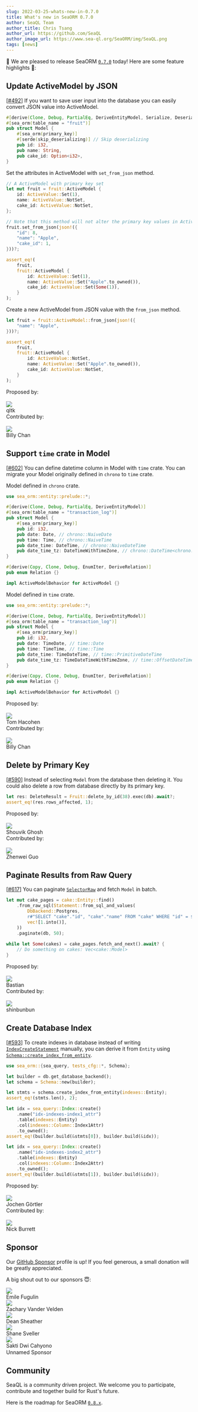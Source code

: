 ```yaml
---
slug: 2022-03-25-whats-new-in-0.7.0
title: What's new in SeaORM 0.7.0
author: SeaQL Team
author_title: Chris Tsang
author_url: https://github.com/SeaQL
author_image_url: https://www.sea-ql.org/SeaORM/img/SeaQL.png
tags: [news]
---
```


🎉 We are pleased to release SeaORM [`0.7.0`](https://github.com/SeaQL/sea-orm/releases/tag/0.7.0) today! Here are some feature highlights 🌟:

## Update ActiveModel by JSON

[[#492](https://github.com/SeaQL/sea-orm/pull/492)] If you want to save user input into the database you can easily convert JSON value into ActiveModel.

```rust
#[derive(Clone, Debug, PartialEq, DeriveEntityModel, Serialize, Deserialize)]
#[sea_orm(table_name = "fruit")]
pub struct Model {
    #[sea_orm(primary_key)]
    #[serde(skip_deserializing)] // Skip deserializing
    pub id: i32,
    pub name: String,
    pub cake_id: Option<i32>,
}
```

Set the attributes in ActiveModel with `set_from_json` method.

```rust
// A ActiveModel with primary key set
let mut fruit = fruit::ActiveModel {
    id: ActiveValue::Set(1),
    name: ActiveValue::NotSet,
    cake_id: ActiveValue::NotSet,
};

// Note that this method will not alter the primary key values in ActiveModel
fruit.set_from_json(json!({
    "id": 8,
    "name": "Apple",
    "cake_id": 1,
}))?;

assert_eq!(
    fruit,
    fruit::ActiveModel {
        id: ActiveValue::Set(1),
        name: ActiveValue::Set("Apple".to_owned()),
        cake_id: ActiveValue::Set(Some(1)),
    }
);
```

Create a new ActiveModel from JSON value with the `from_json` method.

```rust
let fruit = fruit::ActiveModel::from_json(json!({
    "name": "Apple",
}))?;

assert_eq!(
    fruit,
    fruit::ActiveModel {
        id: ActiveValue::NotSet,
        name: ActiveValue::Set("Apple".to_owned()),
        cake_id: ActiveValue::NotSet,
    }
);
```

<div class="row">
    <div class="col col--6 margin-bottom--md">
        Proposed by:
        <br/><br/>
        <div class="avatar">
            <a class="avatar__photo-link avatar__photo avatar__photo--sm" href="https://github.com/qyihua">
                <img src="https://avatars.githubusercontent.com/u/13034668?v=4" />
            </a>
            <div class="avatar__intro">
                <div class="avatar__name">
                    qltk
                </div>
            </div>
        </div>
    </div>
    <div class="col col--6 margin-bottom--md">
        Contributed by:
        <br/><br/>
        <div class="avatar">
            <a class="avatar__photo-link avatar__photo avatar__photo--sm" href="https://github.com/billy1624">
                <img src="https://avatars.githubusercontent.com/u/30400950?v=4" />
            </a>
            <div class="avatar__intro">
                <div class="avatar__name">
                    Billy Chan
                </div>
            </div>
        </div>
    </div>
</div>

## Support `time` crate in Model

[[#602](https://github.com/SeaQL/sea-orm/pull/602)] You can define datetime column in Model with `time` crate. You can migrate your Model originally defined in `chrono` to `time` crate.

Model defined in `chrono` crate.

```rust
use sea_orm::entity::prelude::*;

#[derive(Clone, Debug, PartialEq, DeriveEntityModel)]
#[sea_orm(table_name = "transaction_log")]
pub struct Model {
    #[sea_orm(primary_key)]
    pub id: i32,
    pub date: Date, // chrono::NaiveDate
    pub time: Time, // chrono::NaiveTime
    pub date_time: DateTime, // chrono::NaiveDateTime
    pub date_time_tz: DateTimeWithTimeZone, // chrono::DateTime<chrono::FixedOffset>
}

#[derive(Copy, Clone, Debug, EnumIter, DeriveRelation)]
pub enum Relation {}

impl ActiveModelBehavior for ActiveModel {}
```

Model defined in `time` crate.

```rust
use sea_orm::entity::prelude::*;

#[derive(Clone, Debug, PartialEq, DeriveEntityModel)]
#[sea_orm(table_name = "transaction_log")]
pub struct Model {
    #[sea_orm(primary_key)]
    pub id: i32,
    pub date: TimeDate, // time::Date
    pub time: TimeTime, // time::Time
    pub date_time: TimeDateTime, // time::PrimitiveDateTime
    pub date_time_tz: TimeDateTimeWithTimeZone, // time::OffsetDateTime
}

#[derive(Copy, Clone, Debug, EnumIter, DeriveRelation)]
pub enum Relation {}

impl ActiveModelBehavior for ActiveModel {}
```

<div class="row">
    <div class="col col--6 margin-bottom--md">
        Proposed by:
        <br/><br/>
        <div class="avatar">
            <a class="avatar__photo-link avatar__photo avatar__photo--sm" href="https://github.com/tasn">
                <img src="https://avatars.githubusercontent.com/u/108670?v=4" />
            </a>
            <div class="avatar__intro">
                <div class="avatar__name">
                    Tom Hacohen
                </div>
            </div>
        </div>
    </div>
    <div class="col col--6 margin-bottom--md">
        Contributed by:
        <br/><br/>
        <div class="avatar">
            <a class="avatar__photo-link avatar__photo avatar__photo--sm" href="https://github.com/billy1624">
                <img src="https://avatars.githubusercontent.com/u/30400950?v=4" />
            </a>
            <div class="avatar__intro">
                <div class="avatar__name">
                    Billy Chan
                </div>
            </div>
        </div>
    </div>
</div>

## Delete by Primary Key

[[#590](https://github.com/SeaQL/sea-orm/pull/590)] Instead of selecting `Model` from the database then deleting it. You could also delete a row from database directly by its primary key.

```rust
let res: DeleteResult = Fruit::delete_by_id(38).exec(db).await?;
assert_eq!(res.rows_affected, 1);
```

<div class="row">
    <div class="col col--6 margin-bottom--md">
        Proposed by:
        <br/><br/>
        <div class="avatar">
            <a class="avatar__photo-link avatar__photo avatar__photo--sm" href="https://github.com/ShouvikGhosh2048">
                <img src="https://avatars.githubusercontent.com/u/91585022?v=4" />
            </a>
            <div class="avatar__intro">
                <div class="avatar__name">
                    Shouvik Ghosh
                </div>
            </div>
        </div>
    </div>
    <div class="col col--6 margin-bottom--md">
        Contributed by:
        <br/><br/>
        <div class="avatar">
            <a class="avatar__photo-link avatar__photo avatar__photo--sm" href="https://github.com/Ilqjx">
                <img src="https://avatars.githubusercontent.com/u/53934234?v=4" />
            </a>
            <div class="avatar__intro">
                <div class="avatar__name">
                    Zhenwei Guo
                </div>
            </div>
        </div>
    </div>
</div>

## Paginate Results from Raw Query

[[#617](https://github.com/SeaQL/sea-orm/pull/617)] You can paginate [`SelectorRaw`](https://docs.rs/sea-orm/0.6.0/sea_orm/struct.SelectorRaw.html) and fetch `Model` in batch.

```rust
let mut cake_pages = cake::Entity::find()
    .from_raw_sql(Statement::from_sql_and_values(
        DbBackend::Postgres,
        r#"SELECT "cake"."id", "cake"."name" FROM "cake" WHERE "id" = $1"#,
        vec![1.into()],
    ))
    .paginate(db, 50);
 
while let Some(cakes) = cake_pages.fetch_and_next().await? {
    // Do something on cakes: Vec<cake::Model>
}
```

<div class="row">
    <div class="col col--6 margin-bottom--md">
        Proposed by:
        <br/><br/>
        <div class="avatar">
            <a class="avatar__photo-link avatar__photo avatar__photo--sm" href="https://github.com/cemoktra">
                <img src="https://avatars.githubusercontent.com/u/15634263?v=4" />
            </a>
            <div class="avatar__intro">
                <div class="avatar__name">
                    Bastian
                </div>
            </div>
        </div>
    </div>
    <div class="col col--6 margin-bottom--md">
        Contributed by:
        <br/><br/>
        <div class="avatar">
            <a class="avatar__photo-link avatar__photo avatar__photo--sm" href="https://github.com/shinbunbun">
                <img src="https://avatars.githubusercontent.com/u/34409044?v=4" />
            </a>
            <div class="avatar__intro">
                <div class="avatar__name">
                    shinbunbun
                </div>
            </div>
        </div>
    </div>
</div>

## Create Database Index

[[#593](https://github.com/SeaQL/sea-orm/pull/593)] To create indexes in database instead of writing [`IndexCreateStatement`](https://docs.rs/sea-query/*/sea_query/index/struct.IndexCreateStatement.html) manually, you can derive it from `Entity` using [`Schema::create_index_from_entity`](https://docs.rs/sea-orm/0.5/sea_orm/schema/struct.Schema.html#method.create_index_from_entity).

```rust
use sea_orm::{sea_query, tests_cfg::*, Schema};

let builder = db.get_database_backend();
let schema = Schema::new(builder);

let stmts = schema.create_index_from_entity(indexes::Entity);
assert_eq!(stmts.len(), 2);

let idx = sea_query::Index::create()
    .name("idx-indexes-index1_attr")
    .table(indexes::Entity)
    .col(indexes::Column::Index1Attr)
    .to_owned();
assert_eq!(builder.build(&stmts[0]), builder.build(&idx));

let idx = sea_query::Index::create()
    .name("idx-indexes-index2_attr")
    .table(indexes::Entity)
    .col(indexes::Column::Index2Attr)
    .to_owned();
assert_eq!(builder.build(&stmts[1]), builder.build(&idx));
```

<div class="row">
    <div class="col col--6 margin-bottom--md">
        Proposed by:
        <br/><br/>
        <div class="avatar">
            <a class="avatar__photo-link avatar__photo avatar__photo--sm" href="https://github.com/grtlr">
                <img src="https://avatars.githubusercontent.com/u/3404250?v=4" />
            </a>
            <div class="avatar__intro">
                <div class="avatar__name">
                    Jochen Görtler
                </div>
            </div>
        </div>
    </div>
    <div class="col col--6 margin-bottom--md">
        Contributed by:
        <br/><br/>
        <div class="avatar">
            <a class="avatar__photo-link avatar__photo avatar__photo--sm" href="https://github.com/nickb937">
                <img src="https://avatars.githubusercontent.com/u/1443207?v=4" />
            </a>
            <div class="avatar__intro">
                <div class="avatar__name">
                    Nick Burrett
                </div>
            </div>
        </div>
    </div>
</div>

## Sponsor

Our [GitHub Sponsor](https://github.com/sponsors/SeaQL) profile is up! If you feel generous, a small donation will be greatly appreciated.

A big shout out to our sponsors 😇:

<div class="row">
    <div class="col col--6 margin-bottom--md">
        <div class="avatar">
            <a class="avatar__photo-link avatar__photo avatar__photo--sm" href="https://github.com/Sytten">
                <img src="https://avatars.githubusercontent.com/u/2366731?v=4" />
            </a>
            <div class="avatar__intro">
                <div class="avatar__name">
                    Émile Fugulin
                </div>
            </div>
        </div>
    </div>
    <div class="col col--6 margin-bottom--md">
        <div class="avatar">
            <a class="avatar__photo-link avatar__photo avatar__photo--sm" href="https://github.com/exzachlyvv">
                <img src="https://avatars.githubusercontent.com/u/46034847?v=4" />
            </a>
            <div class="avatar__intro">
                <div class="avatar__name">
                    Zachary Vander Velden
                </div>
            </div>
        </div>
    </div>
    <div class="col col--6 margin-bottom--md">
        <div class="avatar">
            <a class="avatar__photo-link avatar__photo avatar__photo--sm" href="https://github.com/deansheather">
                <img src="https://avatars.githubusercontent.com/u/11241812?v=4" />
            </a>
            <div class="avatar__intro">
                <div class="avatar__name">
                    Dean Sheather
                </div>
            </div>
        </div>
    </div>
    <div class="col col--6 margin-bottom--md">
        <div class="avatar">
            <a class="avatar__photo-link avatar__photo avatar__photo--sm" href="https://github.com/shanesveller">
                <img src="https://avatars.githubusercontent.com/u/831?v=4" />
            </a>
            <div class="avatar__intro">
                <div class="avatar__name">
                    Shane Sveller
                </div>
            </div>
        </div>
    </div>
    <div class="col col--6 margin-bottom--md">
        <div class="avatar">
            <a class="avatar__photo-link avatar__photo avatar__photo--sm" href="https://github.com/sakti">
                <img src="https://avatars.githubusercontent.com/u/196178?v=4" />
            </a>
            <div class="avatar__intro">
                <div class="avatar__name">
                    Sakti Dwi Cahyono
                </div>
            </div>
        </div>
    </div>
    <div class="col col--6 margin-bottom--md">
        <div class="avatar">
            <a class="avatar__photo-link avatar__photo avatar__photo--sm">
                <img style={{width: '100%'}} src="data:image/gif;base64,R0lGODlhAQABAIAAAMLCwgAAACH5BAAAAAAALAAAAAABAAEAAAICRAEAOw=="/>
            </a>
            <div class="avatar__intro">
                <div class="avatar__name">
                    Unnamed Sponsor
                </div>
            </div>
        </div>
    </div>
</div>

## Community

SeaQL is a community driven project. We welcome you to participate, contribute and together build for Rust's future.

Here is the roadmap for SeaORM [`0.8.x`](https://github.com/SeaQL/sea-orm/milestone/8).
